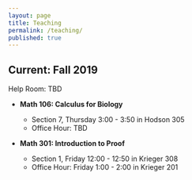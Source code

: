```yaml
---
layout: page
title: Teaching
permalink: /teaching/
published: true
---
```


## Current: Fall 2019

Help Room: TBD

* **Math 106: Calculus for Biology**
	* Section 7, Thursday 3:00 - 3:50 in Hodson 305
    * Office Hour: TBD
    
* **Math 301: Introduction to Proof**
	* Section 1, Friday 12:00 - 12:50 in Krieger 308
    * Office Hour: Friday 1:00 - 2:00 in Krieger 201